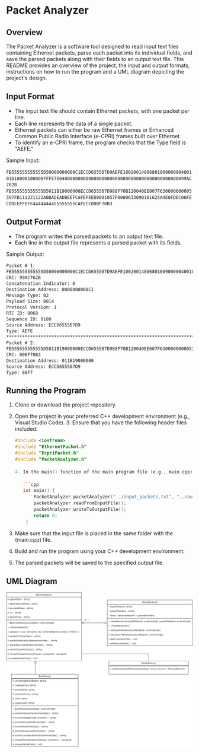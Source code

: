 # Packet Analyzer

## Overview

The Packet Analyzer is a software tool designed to read input text files containing Ethernet packets, parse each packet into its individual fields, and save the parsed packets along with their fields to an output text file. This README provides an overview of the project, the input and output formats, instructions on how to run the program and a UML diagram depicting the project's design.

## Input Format

- The input text file should contain Ethernet packets, with one packet per line.
- Each line represents the data of a single packet.
- Ethernet packets can either be raw Ethernet frames or Enhanced Common Public Radio Interface (e-CPRI) frames built over Ethernet.
- To identify an e-CPRI frame, the program checks that the Type field is "AEFE."

Sample Input:

   `FB555555555555D50000000000C1ECCD655507D9AEFE1002001480680180900000400101D10000100000FFFE7E040000000000000000000000000000000000000000000099AC762B`
   `FB555555555555D5011B19000000ECCD655507D988F70B120040EE007F630000000005397FB111221122ABBADEADBEEFCAFEFEED0001057F0000633090181625A4E8FDEC00FECDDCEFFEFF4444444455555555CAFECC000F70B3`

## Output Format

- The program writes the parsed packets to an output text file.
- Each line in the output file represents a parsed packet with its fields.

Sample Output:
   ```plaintext
   Packet # 1:
   FB555555555555D50000000000C1ECCD655507D9AEFE1002001480680180900000400101D10000100000FFFE7E040000000000000000000000000000000000000000000099AC762B
   CRC: 99AC762B
   Concatenation Indicator: 0
   Destination Address: 0000000000C1
   Message Type: 02
   Payload Size: 0014
   Protocol Version: 1
   RTC ID: 8068
   Sequence ID: 0180
   Source Address: ECCD655507D9
   Type: AEFE
   **************************************************************************************************************************************************************************************************************************************
   Packet # 2:
   FB555555555555D5011B19000000ECCD655507D988F70B120040EE007F630000000005397FB111221122ABBADEADBEEFCAFEFEED0001057F0000633090181625A4E8FDEC00FECDDCEFFEFF4444444455555555CAFECC000F70B3
   CRC: 000F70B3
   Destination Address: 011B19000000
   Source Address: ECCD655507D9
   Type: 88F7
   ```
## Running the Program

1. Clone or download the project repository.
2. Open the project in your preferred C++ development environment (e.g., Visual Studio Code).
   3. Ensure that you have the following header files included:

      ```cpp
      #include <iostream>
      #include "EthernetPacket.h"
      #include "EcpriPacket.h"
      #include "PacketAnalyzer.h"
   
      4. In the main() function of the main program file (e.g., main.cpp), create a PacketAnalyzer instance, specifying the input and output file names:
   
         ```cpp
         int main() {
             PacketAnalyzer packetAnalyzer("../input_packets.txt", "../output_packets.txt");
             packetAnalyzer.readFromInputFile();
             packetAnalyzer.writeToOutputFile();
             return 0;
          }

5. Make sure that the input file is placed in the same folder with the (main.cpp) file. 
6. Build and run the program using your C++ development environment.
7. The parsed packets will be saved to the specified output file.
   
##  UML Diagram
![UML Diagram](UML_Diagram.png)
